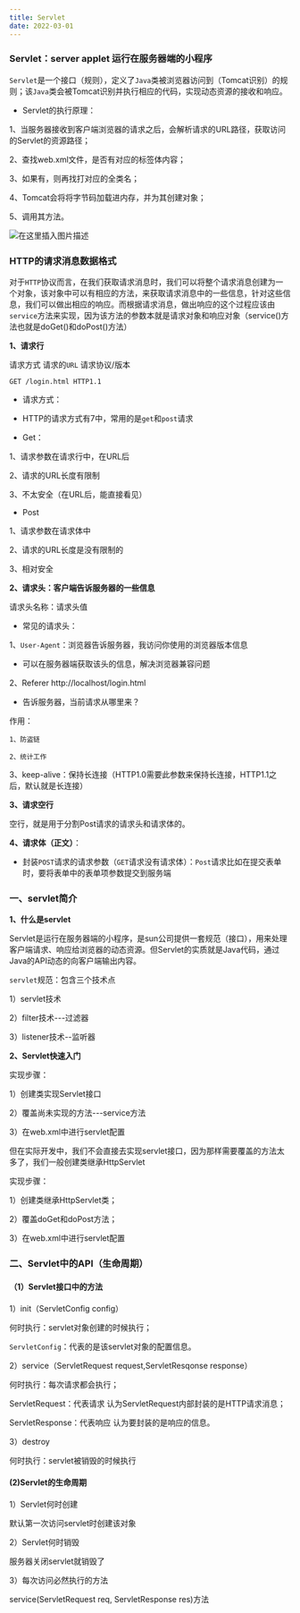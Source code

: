 ```yaml
---
title: Servlet
date: 2022-03-01
---
```


### Servlet：server applet 运行在服务器端的小程序

`Servlet`是一个接口（规则），定义了`Java`类被浏览器访问到（Tomcat识别）的规则；该`Java`类会被Tomcat识别并执行相应的代码，实现动态资源的接收和响应。

* Servlet的执行原理：

1、当服务器接收到客户端浏览器的请求之后，会解析请求的URL路径，获取访问的Servlet的资源路径；

2、查找web.xml文件，是否有对应的<url-pattern>标签体内容；

3、如果有，则再找打对应的<servlet-class>全类名；

4、Tomcat会将将字节码加载进内存，并为其创建对象；

5、调用其方法。

![在这里插入图片描述](https://img-blog.csdnimg.cn/8b1b1cac60e94ea3a5bd936905b5878a.png?x-oss-process=image/watermark,type_d3F5LXplbmhlaQ,shadow_50,text_Q1NETiBAbGVlZGNvZGVKb2huMDE=,size_18,color_FFFFFF,t_70,g_se,x_16)

### HTTP的请求消息数据格式

对于`HTTP`协议而言，在我们获取请求消息时，我们可以将整个请求消息创建为一个对象，该对象中可以有相应的方法，来获取请求消息中的一些信息，针对这些信息，我们可以做出相应的响应。而根据请求消息，做出响应的这个过程应该由`service`方法来实现，因为该方法的参数本就是请求对象和响应对象（service()方法也就是doGet()和doPost()方法）

**1、请求行**

请求方式 请求的`URL` 请求协议/版本

`GET /login.html HTTP1.1`

* 请求方式：

* HTTP的请求方式有7中，常用的是`get`和`post`请求

* Get：

1、请求参数在请求行中，在URL后

2、请求的URL长度有限制

3、不太安全（在URL后，能直接看见）

* Post

1、请求参数在请求体中

2、请求的URL长度是没有限制的

3、相对安全

**2、请求头：客户端告诉服务器的一些信息**

请求头名称：请求头值

* 常见的请求头：

1、`User-Agent`：浏览器告诉服务器，我访问你使用的浏览器版本信息

* 可以在服务器端获取该头的信息，解决浏览器兼容问题

2、Referer http://localhost/login.html

* 告诉服务器，当前请求从哪里来？

作用：

    1、防盗链

    2、统计工作

3、keep-alive：保持长连接（HTTP1.0需要此参数来保持长连接，HTTP1.1之后，默认就是长连接）

**3、请求空行**

空行，就是用于分割Post请求的请求头和请求体的。

**4、请求体（正文）**：

* 封装`POST`请求的请求参数（`GET`请求没有请求体）：`Post`请求比如在提交表单时，要将表单中的表单项参数提交到服务端

### 一、servlet简介

**1、什么是servlet**

Servlet是运行在服务器端的小程序，是sun公司提供一套规范（接口），用来处理客户端请求、响应给浏览器的动态资源。但Servlet的实质就是Java代码，通过Java的API动态的向客户端输出内容。

`servlet`规范：包含三个技术点

1）servlet技术

2）filter技术---过滤器

3）listener技术--监听器

**2、Servlet快速入门**

实现步骤：

1）创建类实现Servlet接口

2）覆盖尚未实现的方法---service方法

3）在web.xml中进行servlet配置

但在实际开发中，我们不会直接去实现servlet接口，因为那样需要覆盖的方法太多了，我们一般创建类继承HttpServlet

实现步骤：

1）创建类继承HttpServlet类；

2）覆盖doGet和doPost方法；

3）在web.xml中进行servlet配置

### 二、Servlet中的API（生命周期）

#### （1）Servlet接口中的方法

1）init（ServletConfig config）

何时执行：servlet对象创建的时候执行；

`ServletConfig`：代表的是该servlet对象的配置信息。

2）service（ServletRequest request,ServletResqonse response）

何时执行：每次请求都会执行；

ServletRequest：代表请求 认为ServletRequest内部封装的是HTTP请求消息；

ServletResponse：代表响应 认为要封装的是响应的信息。

3）destroy

何时执行：servlet被销毁的时候执行


#### (2)Servlet的生命周期

1）Servlet何时创建

默认第一次访问servlet时创建该对象

2）Servlet何时销毁

服务器关闭servlet就销毁了

3）每次访问必然执行的方法

service(ServletRequest req, ServletResponse res)方法

